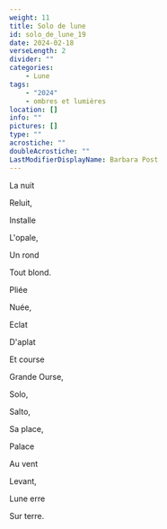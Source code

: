 ```yaml
---
weight: 11
title: Solo de lune
id: solo_de_lune_19
date: 2024-02-18
verseLength: 2
divider: ""
categories:
    - Lune
tags:
    - "2024"
    - ombres et lumières
location: []
info: ""
pictures: []
type: ""
acrostiche: ""
doubleAcrostiche: ""
LastModifierDisplayName: Barbara Post
---
```

La nuit

Reluit,

Installe

L'opale,

Un rond

Tout blond.

Pliée

Nuée,

Eclat

D'aplat

Et course

Grande Ourse,

Solo,

Salto,

Sa place,

Palace

Au vent

Levant,

Lune erre

Sur terre.
